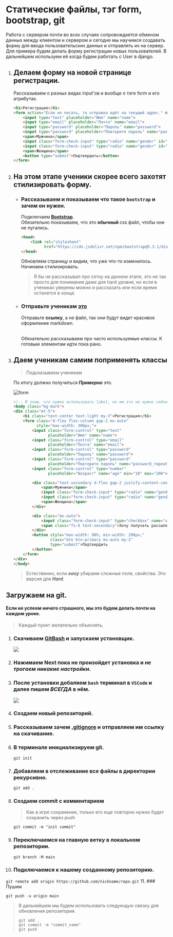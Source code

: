 # Статические файлы, тэг form, bootstrap, git
Работа с сервером почти во всех случаях сопровождается обменом данных между клиентом и сервером
и сегодня мы научимся создавать форму для ввода пользовательских данных и отправлять их на сервер.
Для примера будем делать форму регистрации новых пользователей. В дальнейшем используем её когда 
будем работать с User в django.

1.  ## Делаем форму на новой странице регистрации.
    Рассказываем о разных видах input'ов и вообще о тэге form и его атрибутах.
    ```html
    <h1>Регистрация</h1>
    <form action="Если не писать, то отправка идёт на текущий адрес." method="get">
        <input type="text" placeholder="Имя" name="name">
        <input type="email" placeholder="Почта" name="email">
        <input type="password" placeholder="Пароль" name="password">
        <input type="password" placeholder="Повторите пароль" name="password_repeat">
        <span>Мужчина</span>
        <input class="form-check-input" type="radio" name="gender" id="male" value="male">
        <input class="form-check-input" type="radio" name="gender" id="female" value="female">
        <span>Женщина</span>
        <button type="submit">Подтвердить</button>
    </form>
    ```

2.  ## На этом этапе ученики скорее всего захотят стилизировать форму.
    *   ### Рассказываем и показываем что такое `bootstrap` и зачем он нужен.<br>
        Подключаем **[Bootstrap](https://cdn.jsdelivr.net/npm/bootstrap@5.3.1/dist/css/bootstrap.min.css)**.<br>
        Обязательно показываем, что это **обычный** css файл, чтобы они не пугались.
        ```html
        <head>
            <link rel="stylesheet" 
                  href="https://cdn.jsdelivr.net/npm/bootstrap@5.3.1/dist/css/bootstrap.min.css"> 
        </head>
        ```
        
        Обновляем страницу и видим, что уже что-то изменилось.<br>
        Начинаем стилизировать.
        >Я бы не рассказывал про сетку
        >на данном этапе, это не так просто для понимания даже для hard уровня, но если
        >в учениках уверены можно и рассказать или если время останется в конце.
        
    *   ### Отправьте ученикам [это](https://github.com/Artasov/itcompot-methods/blob/main/bootstrap-base.md)
        Отправьте **ссылку**, а не файл, так они будут видет красивое оформление markdown.<br><br>

        Обязательно рассказываем про часто используемые классы.
        К готовым элементам идти пока рано.
    
3.  ## Даем ученикам самим поприменять классы
    > Подсказываем ученикам

    По итогу должно получиться _**Примерно**_ это.
    
    ![form](imgs/form.png)
    
    ```html
    <!-- Я знаю, что нужно использовать label, но им это не нужно сейчас. -->
    <body class="bg-dark">
    <div class="mt-5">
        <h1 class="text-center text-light my-3">Регистрация</h1>
        <form class="d-flex flex-column gap-2 mx-auto"
              style="max-width: 300px;">
            <input class="form-control" type="text"
                   placeholder="Имя" name="name">
            <input class="form-control" type="email"
                   placeholder="Почта" name="email">
            <input class="form-control" type="password"
                   placeholder="Пароль" name="password">
            <input class="form-control" type="password"
                   placeholder="Повторите пароль" name="password_repeat">
            <input class="form-control" type="number"
                   placeholder="Возраст" name="age" min="10" max="200">
    
            <div class="text-secondary d-flex gap-2 justify-content-center">
                <span>Мужчина</span>
                <input class="form-check-input" type="radio" name="gender" id="male" value="male">
                <input class="form-check-input" type="radio" name="gender" id="female" value="female">
                <span>Женщина</span>
            </div>
    
            <div class="mx-auto">
                <input class="form-check-input" type="checkbox" name="sub_email">
                <span class="fs-6 text-secondary">Хочу получать рассылку</span>
            </div>
            <button style="max-width: 90%; min-width: 200px;"
                    class="btn btn-primary mx-auto my-2"
                    type="submit">Подтвердить
            </button>
        </form>
    </div>
    </body>
    ```
    >Естественно, если _**easy**_ убираем сложные поля, свойства. Это версия для _**Hard**_.

## Загружаем на git.
#### Если не успеем ничего страшного, мы это будем делать почти на каждом уроке.
> Каждый пункт желательно объяснять.
1. ### Скачиваем [GitBash](https://code.visualstudio.com/) и запускаем установщик.
   ![](imgs/gitdownload.png)
2. ### Нажимаем Next пока не произойдет установка и *не трогаем никакие настройки*.
3. ### После установки добаляем `bash` терминал в `VSCode` и далее пишем _ВСЕГДА_ в нём.
   ![](imgs/gitterminal.png)
4. ### Создаем новый репозиторий.
5. ### Рассказываем зачем **[.gitignore](https://github.com/Artasov/itcompot-methods/blob/main/.gitignore)** и отправляем им ссылку на скачивание.
6. ### В терминале инициализируем git.
   `git init`
7. ### Добавляем в отслеживание все файлы в директории рекурсивно.
    
   `git add .`
8. ### Создаем commit с комментарием
   >Как в игре сохранение, только его еще повторно нужно будет сохранить через push

   `git commit -m "init commit"`
9. ### Переключаемся на главную ветку в локальном репозитории.
    
   `git branch -M main`
10. ### Подключаемся к нашему созданному репозиторию.
    
   `git remote add origin https://github.com/nickname/repo.git`
11. ### Пушим
    
   `git push -u origin main`

>В дальнейшем мы будем использовать следующую связку для обновления репозитория.
> ```git
> git add .
> git commit -m "commit_name"
> git push
>```